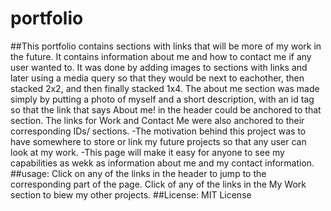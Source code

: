 # portfolio
##This portfolio contains sections with links that will be more of my work in the future. It contains information about me and how to contact me if any user wanted to. It was done by adding images to sections with links and later using a media query so that they would be next to eachother, then stacked 2x2, and then finally stacked 1x4. The about me section was made simply by putting a photo of myself and a short description, with an id tag so that the link that says About me! in the header could be anchored to that section. The links for Work and Contact Me were also anchored to their corresponding IDs/ sections. 
-The motivation behind this project was to have somewhere to store or link my future projects so that any user can look at my work.
-This page will make it easy for anyone to see my capabilities as wekk as information about me and my contact information. 
##usage: Click on any of the links in the header to jump to the corresponding part of the page. Click of any of the links in the My Work section to biew my other projects. 
##License: MIT License
